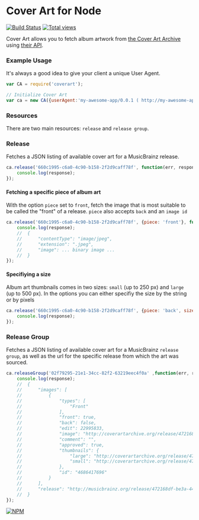 # Cover Art for Node

[![Build Status](https://secure.travis-ci.org/jbraithwaite/coverart.png?bracah=master)](http://travis-ci.org/jbraithwaite/coverart) [![Total views](https://sourcegraph.com/api/repos/github.com/jbraithwaite/coverart/counters/views.png)](https://sourcegraph.com/github.com/jbraithwaite/coverart)

Cover Art allows you to fetch album artwork from [the Cover Art Archive](http://coverartarchive.org/) using [their API](http://musicbrainz.org/doc/Cover_Art_Archive/API).

### Example Usage

It's always a good idea to give your client a unique User Agent.

```javascript
var CA = require('coverart');

// Initialize Cover Art
var ca = new CA({userAgent:'my-awesome-app/0.0.1 ( http://my-awesome-app.com )'});
```

### Resources

There are two main resources: `release` and `release group`.

### Release

Fetches a JSON listing of available cover art for a MusicBrainz release.

```javascript
ca.release('660c1995-c6a0-4c90-b158-2f2d9caff78f', function(err, response){
    console.log(response);
});
```

#### Fetching a specific piece of album art

With the option `piece` set to `front`, fetch the image that is most suitable to be called the "front" of a release. `piece` also accepts `back` and an `image id`

```javascript
ca.release('660c1995-c6a0-4c90-b158-2f2d9caff78f', {piece: 'front'}, function(err, response){
    console.log(response);
    //  {
    //      "contentType": "image/jpeg",
    //      "extension": ".jpeg",
    //      "image": ... binary image ...
    //  }
});
```

#### Specifiying a size

Album art thumbnails comes in two sizes: `small` (up to 250 px) and `large` (up to 500 px). In the options you can either specifiy the size by the string or by pixels

```javascript
ca.release('660c1995-c6a0-4c90-b158-2f2d9caff78f', {piece: 'back', size: 'small'}, function(err, response){
    console.log(response);
});
```

### Release Group

Fetches a JSON listing of available cover art for a MusicBrainz `release group`, as well as the url for the specific release from which the art was sourced.

```javascript
ca.releaseGroup('02f79295-21e1-34cc-82f2-63219eec4f0a' ,function(err, response){
    console.log(response);
    //  {
    //      "images": [
    //          {
    //              "types": [
    //                  "Front"
    //              ],
    //              "front": true,
    //              "back": false,
    //              "edit": 22995833,
    //              "image": "http://coverartarchive.org/release/472168df-be3a-44ee-b31d-393155f3366d/4686417696.jpg",
    //              "comment": "",
    //              "approved": true,
    //              "thumbnails": {
    //                  "large": "http://coverartarchive.org/release/472168df-be3a-44ee-b31d-393155f3366d/4686417696-500.jpg",
    //                  "small": "http://coverartarchive.org/release/472168df-be3a-44ee-b31d-393155f3366d/4686417696-250.jpg"
    //              },
    //              "id": "4686417696"
    //          }
    //      ],
    //      "release": "http://musicbrainz.org/release/472168df-be3a-44ee-b31d-393155f3366d"
    //  }
});
```

[![NPM](https://nodei.co/npm/coverart.png?downloads=true)](https://nodei.co/npm/coverart/)
